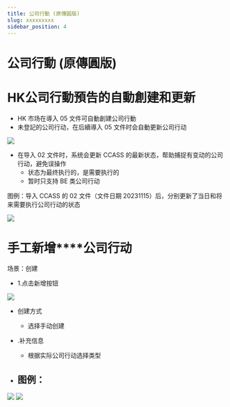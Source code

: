 ```yaml
---
title: 公司行動 (原傳圓版)
slug: xxxxxxxxx
sidebar_position: 4
---
```



# 公司行動 (原傳圓版)

# HK**公司行****動預****告的自****動創****建和更新**

- HK 市场在導入 05 文件可自動創建公司行動
- 未登記的公司行动，在后續導入 05 文件时会自動更新公司行动

<img src="/assets/OeILbaV5XoLsVTxshWrcoxchnde.png"/>

- 在导入 02 文件时，系统会更新 CCASS 的最新状态，帮助捕捉有变动的公司行动，避免误操作
    - 状态为最终执行的，是需要执行的
    - 暂时只支持 BE 类公司行动

图例：导入 CCASS 的 02 文件（文件日期 20231115）后，分别更新了当日和将来需要执行公司行动的状态

<img src="/assets/JPGrbcLm2o90GVxVJUKcoybZn5e.png"/>

# 手工**新增****公司行动**

场景：创建

- 1.点击新增按钮

<img src="/assets/YeDObdvm9oZ2jpx6jzRcPfeIndd.png"/>

- 创建方式
    - 选择手动创建

- .补充信息
    - 根据实际公司行动选择类型

- 图例：
    - 
<img src="/assets/P811bCxv1oGyDHxzQOCcQRA6nxf.png"/>

<img src="/assets/XqxEbFVgAoGukXxZ0vscFtaxnJh.png"/>


